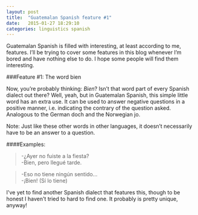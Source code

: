 ```yaml
---
layout: post
title:  "Guatemalan Spanish feature #1"
date:   2015-01-27 18:29:10
categories: linguistics spanish
---
```

Guatemalan Spanish is filled with interesting, at least according to me, features. I’ll be trying to cover some features in this blog whenever I’m bored and have nothing else to do. I hope some people will find them interesting.

###Feature #1: The word bien

Now, you’re probably thinking: _Bien_? Isn’t that word part of every Spanish dialect out there? Well, yeah, but in Guatemalan Spanish, this simple little word has an extra use. It can be used to answer negative questions in a positive manner, i.e. indicating the contrary of the question asked. Analogous to the German doch and the Norwegian jo.

Note: Just like these other words in other languages, it doesn’t necessarily have to be an answer to a question.

####Examples:

>-¿Ayer no fuiste a la fiesta?  
>-Bien, pero llegué tarde.

<!-- -->

>-Eso no tiene ningún sentido…  
>-¡Bien! (Sí lo tiene)

I've yet to find another Spanish dialect that features this, though to be honest I haven't tried to hard to find one. It probably is pretty unique, anyway!